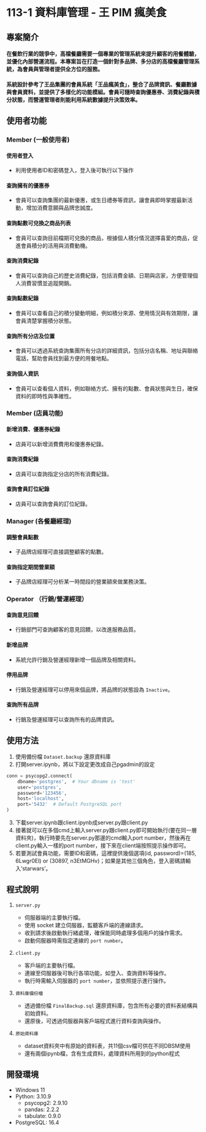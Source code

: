 # 113-1 資料庫管理 - 王 PIM 瘋美食

## 專案簡介

#### 在餐飲行業的競爭中，高檔餐廳需要一個專業的管理系統來提升顧客的用餐體驗，並優化內部營運流程。本專案旨在打造一個針對多品牌、多分店的高檔餐廳管理系統，為會員與管理者提供全方位的服務。   
#### 系統設計參考了王品集團的會員系統「王品瘋美食」，整合了品牌資訊、餐廳數據與會員資料，並提供了多樣化的功能模組。會員可隨時查詢優惠券、消費紀錄與積分狀態，而營運管理者則能利用系統數據提升決策效率。

## 使用者功能

### Member (一般使用者)

#### 使用者登入
- 利用使用者ID和密碼登入，登入後可執行以下操作

#### 查詢擁有的優惠券
- 會員可以查詢集團的最新優惠，或生日禮券等資訊，讓會員即時掌握最新活動，增加消費意願與品牌忠誠度。

#### 查詢點數可兌換之商品列表
- 會員可以查詢目前檔期可兌換的商品，根據個人積分情況選擇喜愛的商品，促進會員積分的活用與消費動機。

#### 查詢消費紀錄
- 會員可以查詢自己的歷史消費紀錄，包括消費金額、日期與店家，方便管理個人消費習慣並追蹤開銷。

#### 查詢點數紀錄
- 會員可以查看自己的積分變動明細，例如積分來源、使用情況與有效期限，讓會員清楚掌握積分狀態。

#### 查詢所有分店及位置
- 會員可以透過系統查詢集團所有分店的詳細資訊，包括分店名稱、地址與聯絡電話，幫助會員找到最方便的用餐地點。

#### 查詢個人資訊
- 會員可以查看個人資料，例如聯絡方式、擁有的點數、會員狀態與生日，確保資料的即時性與準確性。

### Member (店員功能)

#### 新增消費、優惠券紀錄
- 店員可以新增消費費用和優惠券紀錄。

#### 查詢消費紀錄
- 店員可以查詢指定分店的所有消費紀錄。

#### 查詢會員訂位紀錄
- 店員可以查詢會員的訂位紀錄。

### Manager (各餐廳經理)

#### 調整會員點數
- 子品牌店經理可直接調整顧客的點數。

#### 查詢指定期間營業額
- 子品牌店經理可分析某一時間段的營業額來做業務決策。

### Operator （行銷/營運經理）

#### 查詢意見回饋
- 行銷部門可查詢顧客的意見回饋，以改進服務品質。

#### 新增品牌
- 系統允許行銷及營運經理新增一個品牌及相關資料。

#### 停用品牌
- 行銷及營運經理可以停用來個品牌，將品牌的狀態設為 `Inactive`。

#### 查詢所有品牌
- 行銷及營運經理可以查詢所有的品牌資訊。

## 使用方法
1. 使用備份檔 `Dataset.backup` 還原資料庫
2. 打開server.ipynb，將以下設定更改成自己pgadmin的設定
```python
conn = psycopg2.connect(
    dbname='postgres',  # Your dbname is 'test'
    user='postgres',
    password='123456',
    host='localhost',
    port='5432'  # Default PostgreSQL port
)
```

3. 下載server.ipynb跟client.ipynb成server.py跟client.py
4. 接著就可以在多個cmd上輸入server.py跟client.py即可開始執行(要在同一層資料夾)，執行時要先在server.py那邊的cmd輸入port number，然後再在client.py輸入一樣的port number，接下來在client端按照提示操作即可。
5. 若要測試會員功能，需要ID和密碼，這裡提供幾個選項(id, password)=(185, 6Lwgr0El) or (30897, n3EtMGHv)；如果是其他三個角色，登入密碼請輸入’starwars’。

## 程式說明

1. `server.py`
    - 伺服器端的主要執行檔。
    - 使用 socket 建立伺服器，監聽客戶端的連線請求。
    - 收到請求後啟動執行緒處理，確保能同時處理多個用戶的操作需求。
    - 啟動伺服器時需指定連線的 `port number`。

2. `client.py`
    - 客戶端的主要執行檔。
    - 連線至伺服器後可執行各項功能，如登入、查詢資料等操作。
    - 執行時需輸入伺服器的 `port number`，並依照提示進行操作。

3. `資料庫備份檔`
    - 透過備份檔 `FinalBackup.sql` 還原資料庫，包含所有必要的資料表結構與初始資料。
    - 還原後，可透過伺服器與客戶端程式進行資料查詢與操作。
      
3. `原始資料庫`
    - dataset資料夾中有原始的資料表，共11個csv檔可供在不同DBSM使用
    - 還有兩個ipynb檔，含有生成資料，處理資料所用到的python程式

## 開發環境
- Windows 11
- Python: 3.10.9
  - psycopg2: 2.9.10
  - pandas: 2.2.2
  - tabulate: 0.9.0
- PostgreSQL: 16.4
